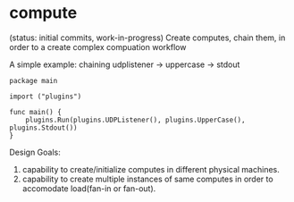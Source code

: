 compute
=======
(status: initial commits, work-in-progress)
Create computes, chain them, in order to a create complex compuation workflow

A simple example: chaining udplistener -> uppercase -> stdout 
```
package main

import ("plugins")

func main() {
	plugins.Run(plugins.UDPListener(), plugins.UpperCase(), plugins.Stdout())
}
```

Design Goals:
1. capability to create/initialize computes in different physical machines.
2. capability to create multiple instances of same computes in order to accomodate load(fan-in or fan-out).
